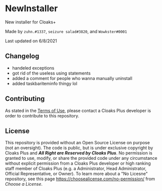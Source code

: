 # NewInstaller
New installer for Cloaks+

Made by `zuhn.#1337`, `seizure salad#3820`, and `Wowkster#0001`

Last updated on 6/8/2021

## Changelog
- handeled exceptions
- got rid of the useless using statements
- added a comment for people who wanna manually uninstall
- added taskbariteminfo thingy lol

## Contributing

As stated in the [Terms of Use](https://github.com/CloaksPlus/NewInstaller/blob/master/TOU.md), please contact a Cloaks Plus developer is order to contribute to this repository.

## License

This repository is provided without an Open Source License on purpose (not an oversight). The code is public, but is under exclusive copyright by Cloaks Plus and ***All Right are Reserved by Cloaks Plus***. No permission is granted to use, modify, or share the provided code under any circumstance without explicit permission from a Cloaks Plus developer or high ranking staff member of Cloaks Plus (e.g. a Administrator, Head Administrator, Official Representative, or Owner). To learn more about a "No Licesne" repository, see this page https://choosealicense.com/no-permission/ from *Choose a License*.
